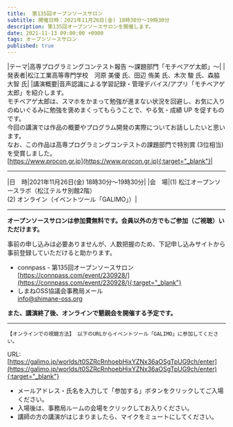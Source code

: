```yaml
---
title:  第135回オープンソースサロン
subtitle: 開催日時：2021年11月26日(金) 18時30分～19時30分 
description: 第135回オープンソースサロンを開催します。
date: 2021-11-13 09:00:00 +0900
tags: オープンソースサロン
published: true
--- 
```


|<nobr>テーマ</nobr>|高専プログラミングコンテスト報告 〜課題部門「モチベアゲ太郎」〜|
|<nobr>発表者</nobr>|松江工業高等専門学校　河原 美優 氏、田辺 侑美 氏、木次 駿 氏、森脇 大智 氏|
|<nobr>講演概要</nobr>|音声認識による学習記録・管理デバイス/アプリ「モチベアゲ太郎」を紹介します。<br />モチベアゲ太郎は、スマホをかまって勉強が進まない状況を回避し、お気に入りのぬいぐるみに勉強を褒めまくってもらうことで、やる気・成績 UP を促すものです。<br />今回の講演では作品の概要やプログラム開発の実際についてお話ししたいと思います。<br />なお、この作品は高専プログラミングコンテストの課題部門で特別賞 (3位相当) を受賞しました。<br />[https://www.procon.gr.jp](https://www.procon.gr.jp){:target="_blank"}|

---

|<nobr>日　時</nobr>|2021年11月26日(金) 18時30分～19時30分|
|<nobr>会　場</nobr>|(1) 松江オープンソースラボ（松江テルサ別館2階）<br />(2) オンライン（イベントツール「GALIMO」）|

---

__オープンソースサロンは参加費無料です。会員以外の方でもご参加（ご視聴）いただけます。__  

事前の申し込みは必要ありませんが、人数把握のため、下記申し込みサイトから事前登録していただけると助かります。  
  
- connpass - 第135回オープンソースサロン  
[https://connpass.com/event/230928/](https://connpass.com/event/230928/){:target="_blank"}  
- しまねOSS協議会事務局メール  
[info@shimane-oss.org](mailto:info@shimane-oss.org)  
    
__また、講演終了後、オンラインで懇親会を開催する予定です。__  

---

`【オンラインでの視聴方法】 以下のURLからイベントツール「GALIMO」に参加してください。`  
  
URL: [https://galimo.jp/worlds/t0SZRcRnhoebHixYZNx36aOSgTpUG9ch/enter](https://galimo.jp/worlds/t0SZRcRnhoebHixYZNx36aOSgTpUG9ch/enter){:target="_blank"}  

- メールアドレス・氏名を入力して「参加する」ボタンをクリックしてご入場ください。
- 入場後は、事務局ルームの会場をクリックしてお入りください。
- 講師の方の講演がはじまりましたら、マイクをミュートにしてください。
